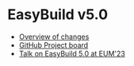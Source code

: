 # EasyBuild v5.0

* [Overview of changes](overview-of-changes.md)
* [GitHub Project board](https://github.com/orgs/easybuilders/projects/18)
* [Talk on EasyBuild 5.0 at EUM'23](https://easybuild.io/eum23/#easybuild5)
